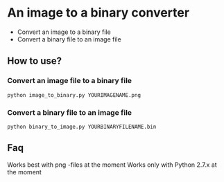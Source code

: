 # An image to a binary converter 
<ul>
<li>Convert an image to a binary file</li>
<li>Convert a binary file to an image file</li>
</ul>

<h2>How to use?</h2>
<h3>Convert an image file to a binary file</h3>
<code>python image_to_binary.py YOURIMAGENAME.png</code>
<h3>Convert a binary file to an image file</h3>
<code>python binary_to_image.py YOURBINARYFILENAME.bin</code>

<h2>Faq</h2>
Works best with png -files at the moment
Works only with Python 2.7.x at the moment

